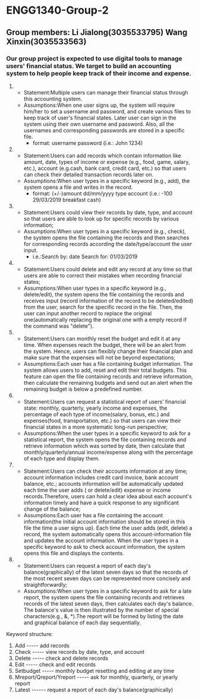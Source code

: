 # ENGG1340-Group-2
## Group members: Li Jialong(3035533795) Wang Xinxin(3035533563)
### Our group project is expected to use digital tools to manage users' financial status. We target to build an accounting system to help people keep track of their income and expense. 

1. - Statement:Multiple users can manage their financial status through this accounting system.
   - Assumptions:When one user signs up, the system will require him/her to set a username and password, and create various files to keep track of user's financial states. Later user can sign in the system using their own username and password. Also, all the usernames and corresponding passwords are stored in a specific file. 
     - format: username password (i.e.: John 1234)
   
2. - Statement:Users can add records which contain information like amount, date, types of income or expense (e.g., food, game, salary, etc.), account (e.g.cash, bank card, credit card, etc.) so that users can check their detailed transaction records later on. 
   - Assumptions:When user types in a specific keyword (e.g., add), the system opens a file and writes in the record.
     - format: (+/-)amount dd/mm/yyyy type account (i.e.: -100 29/03/2019 breakfast cash)

3. - Statement:Users could view their records by date, type, and account so that users are able to look up for specific records by various information; 
   - Assumptions:When user types in a specific keyword (e.g., check), the system opens the file containing the records and then searches for corresponding records according the date/type/account the user input.
     - i.e.:Search by: date   Search for: 01/03/2019

4. - Statement:Users could delete and edit any record at any time so that users are able to correct their mistakes when recording financial states;
   - Assumptions:When user types in a specific keyword (e.g., delete/edit), the system opens the file containing the records and receives input (record information of the record to be deleted/edited) from the user, search for the specific record in the file. Then, the user can input another record to replace the original one(automatically replacing the original one with a empty record if the command was "delete").

5. - Statement:Users can monthly reset the budget and edit it at any time. When expenses reach the budget, there will be an alert from the system. Hence, users can flexibly change their financial plan and make sure that the expenses will not be beyond expectations;
   - Assumptions:Each user has a file containing budget information. The system allows users to add, reset and edit their total budgets. This feature can open the file containing records and retrieve information, then calculate the remaining budgets and send out an alert when the remaining budget is below a predefined number.  

6. - Statement:Users can request a statistical report of users’ financial state: monthly, quarterly, yearly income and expenses, the percentage of each type of income(salary, bonus, etc.) and expenses(food, transportation, etc.) so that users can view their financial states in a more systematic long-run perspective;
   - Assumptions:When the user types in a specific keyword to ask for a statistical report, the system opens the file containing records and retrieve information which was sorted by date, then calculate that monthly/quarterly/annual income/expense along with the percentage of each type and display them.  

7. - Statement:Users can check their accounts information at any time; account information includes credit card invoice, bank account balance, etc.; accounts information will be automatically updated each time the user adds ( or delete/edit) expense or income records.Therefore, users can hold a clear idea about each account's information timely and have a quick response to any significant change of the balance;
   - Assumptions:Each user has a file containing the account information(the initial account information should be stored in this file the time a user signs up). Each time the user adds (edit, delete) a record, the system automatically opens this account-information file and updates the account information. When the user types in a specific keyword to ask to check account information, the system opens this file and displays the contents.  

8. - Statement:Users can request a report of each day's balance(graphically) of the latest seven days so that the records of the most recent seven days can be represented more concisely and straightforwardly;
   - Assumptions:When user types in a specific keyword to ask for a late report, the system opens the file containing records and retrieves records of the latest seven days, then calculates each day's balance. The balance's value is then illustrated by the number of special characters(e.g., &, *).The report will be formed by listing the date and graphical balance of each day sequentially.
 
Keyword structure:  
1. Add	-----	add records
2. Check ----- view records by date, type, and account
3. Delete	-----	check and delete records
4. Edit -----	check and edit records
5. Setbudget	-----	monthly budget resetting and editing at any time
6. Mreport/Qreport/Yreport ----- ask for monthly, quarterly, or yearly report
7. Latest ------ request a report of each day's balance(graphically)
